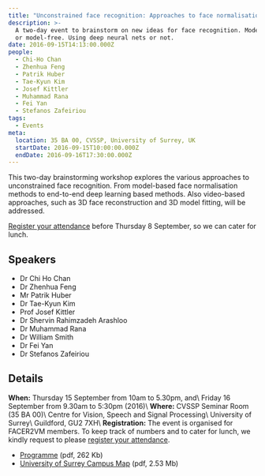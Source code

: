 ```yaml
---
title: "Unconstrained face recognition: Approaches to face normalisation"
description: >-
  A two-day event to brainstorm on new ideas for face recognition. Model-based
  or model-free. Using deep neural nets or not.
date: 2016-09-15T14:13:00.000Z
people:
  - Chi-Ho Chan
  - Zhenhua Feng
  - Patrik Huber
  - Tae-Kyun Kim
  - Josef Kittler
  - Muhammad Rana
  - Fei Yan
  - Stefanos Zafeiriou
tags:
  - Events
meta:
  location: 35 BA 00, CVSSP, University of Surrey, UK
  startDate: 2016-09-15T10:00:00.000Z
  endDate: 2016-09-16T17:30:00.000Z
---
```


This two-day brainstorming workshop explores the various approaches to
unconstrained face recognition. From model-based face normalisation methods to
end-to-end deep learning based methods. Also video-based approaches, such as 3D
face reconstruction and 3D model fitting, will be addressed.

[Register your attendance][REGISTER] before Thursday 8 September, so we can
cater for lunch.

Speakers
--------
* Dr Chi Ho Chan
* Dr Zhenhua Feng
* Mr Patrik Huber
* Dr Tae-Kyun Kim
* Prof Josef Kittler
* Dr Shervin Rahimzadeh Arashloo
* Dr Muhammad Rana
* Dr William Smith
* Dr Fei Yan
* Dr Stefanos Zafeiriou

Details
-------
**When:** Thursday 15 September from 10am to 5.30pm, and\\
Friday 16 September from 9.30am to 5:30pm (2016)\\
**Where:** CVSSP Seminar Room (35 BA 00)\\
Centre for Vision, Speech and Signal Processing\\
University of Surrey\\
Guildford, GU2 7XH\\
**Registration:** The event is organised for FACER2VM members. To keep track of
numbers and to cater for lunch, we kindly request to please [register your
attendance][REGISTER].

* [Programme][PROGRAMME] (pdf, 262 Kb)
* [University of Surrey Campus Map][CAMPUSMAP] (pdf, 2.53 Mb)



[REGISTER]: //goo.gl/8Mwc6o
[PROGRAMME]: //ln.facer2vm.org/facer2vm-ws-ufr_agenda
[CAMPUSMAP]: //ln.facer2vm.org/surrey-campus-map
